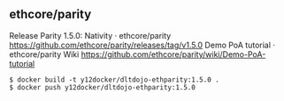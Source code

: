 ## ethcore/parity

Release Parity 1.5.0: Nativity · ethcore/parity  https://github.com/ethcore/parity/releases/tag/v1.5.0
Demo PoA tutorial · ethcore/parity Wiki  https://github.com/ethcore/parity/wiki/Demo-PoA-tutorial

```
$ docker build -t y12docker/dltdojo-ethparity:1.5.0 .
$ docker push y12docker/dltdojo-ethparity:1.5.0
```
